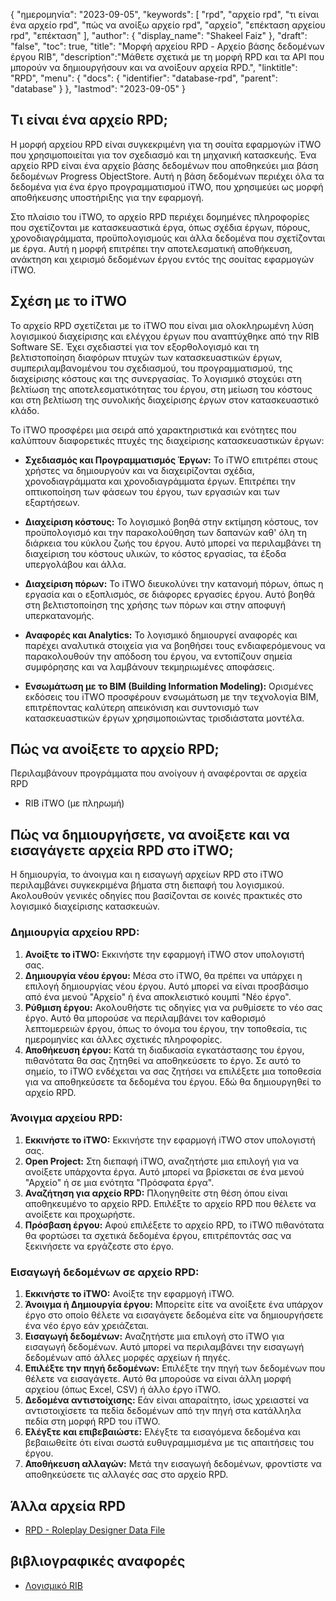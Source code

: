{
"ημερομηνία": "2023-09-05",
  "keywords": [
"rpd",
"αρχείο rpd",
"τι είναι ένα αρχείο rpd",
"πώς να ανοίξω αρχείο rpd",
"αρχείο",
"επέκταση αρχείου rpd",
"επέκταση"
],
  "author": {
"display_name": "Shakeel Faiz"
},
"draft": "false",
"toc": true,
"title": "Μορφή αρχείου RPD - Αρχείο βάσης δεδομένων έργου RIB",
  "description":"Μάθετε σχετικά με τη μορφή RPD και τα API που μπορούν να δημιουργήσουν και να ανοίξουν αρχεία RPD.",
"linktitle": "RPD",
  "menu": {
    "docs": {
      "identifier": "database-rpd",
      "parent": "database"
}
},
"lastmod": "2023-09-05"
}

## Τι είναι ένα αρχείο RPD;

Η μορφή αρχείου RPD είναι συγκεκριμένη για τη σουίτα εφαρμογών iTWO που χρησιμοποιείται για τον σχεδιασμό και τη μηχανική κατασκευής. Ένα αρχείο RPD είναι ένα αρχείο βάσης δεδομένων που αποθηκεύει μια βάση δεδομένων Progress ObjectStore. Αυτή η βάση δεδομένων περιέχει όλα τα δεδομένα για ένα έργο προγραμματισμού iTWO, που χρησιμεύει ως μορφή αποθήκευσης υποστήριξης για την εφαρμογή.

Στο πλαίσιο του iTWO, το αρχείο RPD περιέχει δομημένες πληροφορίες που σχετίζονται με κατασκευαστικά έργα, όπως σχέδια έργων, πόρους, χρονοδιαγράμματα, προϋπολογισμούς και άλλα δεδομένα που σχετίζονται με έργα. Αυτή η μορφή επιτρέπει την αποτελεσματική αποθήκευση, ανάκτηση και χειρισμό δεδομένων έργου εντός της σουίτας εφαρμογών iTWO.

## Σχέση με το iTWO

Το αρχείο RPD σχετίζεται με το iTWO που είναι μια ολοκληρωμένη λύση λογισμικού διαχείρισης και ελέγχου έργων που αναπτύχθηκε από την RIB Software SE. Έχει σχεδιαστεί για τον εξορθολογισμό και τη βελτιστοποίηση διαφόρων πτυχών των κατασκευαστικών έργων, συμπεριλαμβανομένου του σχεδιασμού, του προγραμματισμού, της διαχείρισης κόστους και της συνεργασίας. Το λογισμικό στοχεύει στη βελτίωση της αποτελεσματικότητας του έργου, στη μείωση του κόστους και στη βελτίωση της συνολικής διαχείρισης έργων στον κατασκευαστικό κλάδο.

Το iTWO προσφέρει μια σειρά από χαρακτηριστικά και ενότητες που καλύπτουν διαφορετικές πτυχές της διαχείρισης κατασκευαστικών έργων:

- **Σχεδιασμός και Προγραμματισμός Έργων:** Το iTWO επιτρέπει στους χρήστες να δημιουργούν και να διαχειρίζονται σχέδια, χρονοδιαγράμματα και χρονοδιαγράμματα έργων. Επιτρέπει την οπτικοποίηση των φάσεων του έργου, των εργασιών και των εξαρτήσεων.

- **Διαχείριση κόστους:** Το λογισμικό βοηθά στην εκτίμηση κόστους, τον προϋπολογισμό και την παρακολούθηση των δαπανών καθ' όλη τη διάρκεια του κύκλου ζωής του έργου. Αυτό μπορεί να περιλαμβάνει τη διαχείριση του κόστους υλικών, το κόστος εργασίας, τα έξοδα υπεργολάβου και άλλα.

- **Διαχείριση πόρων:** Το iTWO διευκολύνει την κατανομή πόρων, όπως η εργασία και ο εξοπλισμός, σε διάφορες εργασίες έργου. Αυτό βοηθά στη βελτιστοποίηση της χρήσης των πόρων και στην αποφυγή υπερκατανομής.

- **Αναφορές και Analytics:** Το λογισμικό δημιουργεί αναφορές και παρέχει αναλυτικά στοιχεία για να βοηθήσει τους ενδιαφερόμενους να παρακολουθούν την απόδοση του έργου, να εντοπίζουν σημεία συμφόρησης και να λαμβάνουν τεκμηριωμένες αποφάσεις.

- **Ενσωμάτωση με το BIM (Building Information Modeling):** Ορισμένες εκδόσεις του iTWO προσφέρουν ενσωμάτωση με την τεχνολογία BIM, επιτρέποντας καλύτερη απεικόνιση και συντονισμό των κατασκευαστικών έργων χρησιμοποιώντας τρισδιάστατα μοντέλα.

## Πώς να ανοίξετε το αρχείο RPD;

Περιλαμβάνουν προγράμματα που ανοίγουν ή αναφέρονται σε αρχεία RPD

- RIB iTWO (με πληρωμή)

## Πώς να δημιουργήσετε, να ανοίξετε και να εισαγάγετε αρχεία RPD στο iTWO;

Η δημιουργία, το άνοιγμα και η εισαγωγή αρχείων RPD στο iTWO περιλαμβάνει συγκεκριμένα βήματα στη διεπαφή του λογισμικού. Ακολουθούν γενικές οδηγίες που βασίζονται σε κοινές πρακτικές στο λογισμικό διαχείρισης κατασκευών.

### Δημιουργία αρχείου RPD:

1. **Ανοίξτε το iTWO:** Εκκινήστε την εφαρμογή iTWO στον υπολογιστή σας.
2. **Δημιουργία νέου έργου:** Μέσα στο iTWO, θα πρέπει να υπάρχει η επιλογή δημιουργίας νέου έργου. Αυτό μπορεί να είναι προσβάσιμο από ένα μενού "Αρχείο" ή ένα αποκλειστικό κουμπί "Νέο έργο".
3. **Ρύθμιση έργου:** Ακολουθήστε τις οδηγίες για να ρυθμίσετε το νέο σας έργο. Αυτό θα μπορούσε να περιλαμβάνει τον καθορισμό λεπτομερειών έργου, όπως το όνομα του έργου, την τοποθεσία, τις ημερομηνίες και άλλες σχετικές πληροφορίες.
4. **Αποθήκευση έργου:** Κατά τη διαδικασία εγκατάστασης του έργου, πιθανότατα θα σας ζητηθεί να αποθηκεύσετε το έργο. Σε αυτό το σημείο, το iTWO ενδέχεται να σας ζητήσει να επιλέξετε μια τοποθεσία για να αποθηκεύσετε τα δεδομένα του έργου. Εδώ θα δημιουργηθεί το αρχείο RPD.

### Άνοιγμα αρχείου RPD:

1. **Εκκινήστε το iTWO:** Εκκινήστε την εφαρμογή iTWO στον υπολογιστή σας.
2. **Open Project:** Στη διεπαφή iTWO, αναζητήστε μια επιλογή για να ανοίξετε υπάρχοντα έργα. Αυτό μπορεί να βρίσκεται σε ένα μενού "Αρχείο" ή σε μια ενότητα "Πρόσφατα έργα".
3. **Αναζήτηση για αρχείο RPD:** Πλοηγηθείτε στη θέση όπου είναι αποθηκευμένο το αρχείο RPD. Επιλέξτε το αρχείο RPD που θέλετε να ανοίξετε και προχωρήστε.
4. **Πρόσβαση έργου:** Αφού επιλέξετε το αρχείο RPD, το iTWO πιθανότατα θα φορτώσει τα σχετικά δεδομένα έργου, επιτρέποντάς σας να ξεκινήσετε να εργάζεστε στο έργο.

### Εισαγωγή δεδομένων σε αρχείο RPD:

1. **Εκκινήστε το iTWO:** Ανοίξτε την εφαρμογή iTWO.
2. **Άνοιγμα ή Δημιουργία έργου:** Μπορείτε είτε να ανοίξετε ένα υπάρχον έργο στο οποίο θέλετε να εισαγάγετε δεδομένα είτε να δημιουργήσετε ένα νέο έργο εάν χρειάζεται.
3. **Εισαγωγή δεδομένων:** Αναζητήστε μια επιλογή στο iTWO για εισαγωγή δεδομένων. Αυτό μπορεί να περιλαμβάνει την εισαγωγή δεδομένων από άλλες μορφές αρχείων ή πηγές.
4. **Επιλέξτε την πηγή δεδομένων:** Επιλέξτε την πηγή των δεδομένων που θέλετε να εισαγάγετε. Αυτό θα μπορούσε να είναι άλλη μορφή αρχείου (όπως Excel, CSV) ή άλλο έργο iTWO.
5. **Δεδομένα αντιστοίχισης:** Εάν είναι απαραίτητο, ίσως χρειαστεί να αντιστοιχίσετε τα πεδία δεδομένων από την πηγή στα κατάλληλα πεδία στη μορφή RPD του iTWO.
6. **Ελέγξτε και επιβεβαιώστε:** Ελέγξτε τα εισαγόμενα δεδομένα και βεβαιωθείτε ότι είναι σωστά ευθυγραμμισμένα με τις απαιτήσεις του έργου.
7. **Αποθήκευση αλλαγών:** Μετά την εισαγωγή δεδομένων, φροντίστε να αποθηκεύσετε τις αλλαγές σας στο αρχείο RPD.

## Άλλα αρχεία RPD

- [RPD - Roleplay Designer Data File](/el/database/rpd-roleplay/)

## βιβλιογραφικές αναφορές
* [Λογισμικό RIB](https://en.wikipedia.org/wiki/RIB_Software)

